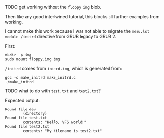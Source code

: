 TODO get working without the `floppy.img` blob.

Then like any good intertwined tutorial, this blocks all further examples from working.

I cannot make this work because I was not able to migrate the `menu.lst` `module /initrd` directive from GRUB legacy to GRUB 2.

First:

    mkdir -p img
    sudo mount floppy.img img

`/initrd` comes from `initrd.img`, which is generated from:

    gcc -o make_initrd make_initrd.c
    ./make_initrd

TODO what to do with `test.txt` and `test2.txt`?

Expected output:

    Found file dev
            (directory)
    Found file test.txt
            contents: "Hello, VFS world!"
    Found file test2.txt
            contents: "My filename is test2.txt"
